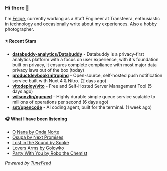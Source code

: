 ### Hi there 👋

I'm [Felipe](https://felipevm.com), currently working as a Staff Engineer at Transfeera, enthusiastic in technology and occasionally write about my experiences. Also a hobby photographer.

#### ⭐ Recent Stars
- **[databuddy-analytics/Databuddy](https://github.com/databuddy-analytics/Databuddy)** - Databuddy is a privacy-first analytics platform with a focus on user experience, with it&#39;s foundation built on privacy, it ensures complete compliance with most major data privacy laws out of the box (today)
- **[productdevbook/nitroping](https://github.com/productdevbook/nitroping)** - Open-source, self-hosted push notification service built with Nuxt 4 &amp; Nitro. (2 days ago)
- **[vitodeploy/vito](https://github.com/vitodeploy/vito)** - Free and Self-Hosted  Server Management Tool (5 days ago)
- **[wilsonzlin/queued](https://github.com/wilsonzlin/queued)** - Highly durable simple queue service scalable to millions of operations per second (6 days ago)
- **[sst/opencode](https://github.com/sst/opencode)** - AI coding agent, built for the terminal. (1 week ago)

#### 🎧 What I have been listening
- [O Nana by Onda Norte](https://open.spotify.com/track/2hOzB93C6mdzb2iZ9DAtt5)
- [Osupa by Next Promises](https://open.spotify.com/track/2WBTBGqeaBLQHLbnUPI7kF)
- [Lost in the Sound by Spoke](https://open.spotify.com/track/2G3s75KcPfuHyHYvhjYfGn)
- [Lovers Arms by Golowko](https://open.spotify.com/track/6nigEObdWpdMzFJq805pax)
- [Party With You by Robo the Chemist](https://open.spotify.com/track/1PgysDRXvjZhXw5Lwwa2lO)

_Powered by [TuneFeed](https://tunefeed.app?ref=github.com)_
